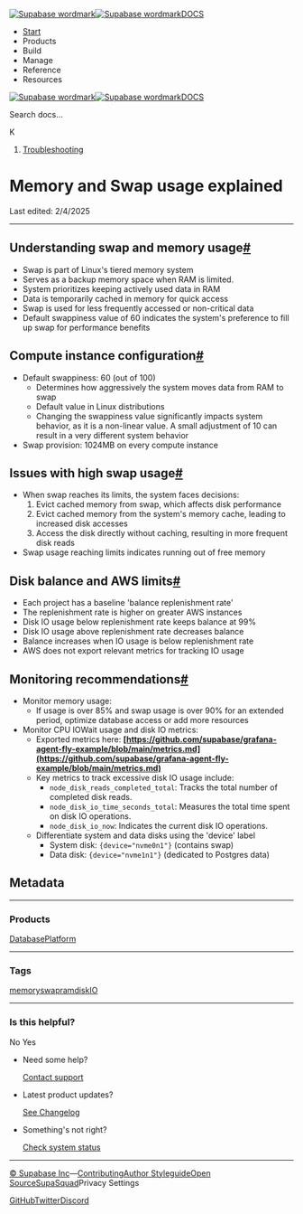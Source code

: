[![Supabase wordmark](https://supabase.com/docs/_next/image?url=%2Fdocs%2Fsupabase-dark.svg&w=256&q=75&dpl=dpl_5BYG5BkQhU19GEfZfhcgAbeGcRQo)![Supabase wordmark](https://supabase.com/docs/_next/image?url=%2Fdocs%2Fsupabase-light.svg&w=256&q=75&dpl=dpl_5BYG5BkQhU19GEfZfhcgAbeGcRQo)DOCS](https://supabase.com/docs)

-   [Start](https://supabase.com/docs/guides/getting-started)
-   Products
-   Build
-   Manage
-   Reference
-   Resources

[![Supabase wordmark](https://supabase.com/docs/_next/image?url=%2Fdocs%2Fsupabase-dark.svg&w=256&q=75&dpl=dpl_5BYG5BkQhU19GEfZfhcgAbeGcRQo)![Supabase wordmark](https://supabase.com/docs/_next/image?url=%2Fdocs%2Fsupabase-light.svg&w=256&q=75&dpl=dpl_5BYG5BkQhU19GEfZfhcgAbeGcRQo)DOCS](https://supabase.com/docs)

Search docs...

K

1.  [Troubleshooting](https://supabase.com/docs/guides/troubleshooting)

# Memory and Swap usage explained

Last edited: 2/4/2025

* * *

## Understanding swap and memory usage[#](#understanding-swap-and-memory-usage)

-   Swap is part of Linux's tiered memory system
-   Serves as a backup memory space when RAM is limited.
-   System prioritizes keeping actively used data in RAM
-   Data is temporarily cached in memory for quick access
-   Swap is used for less frequently accessed or non-critical data
-   Default swappiness value of 60 indicates the system's preference to fill up swap for performance benefits

## Compute instance configuration[#](#compute-instance-configuration)

-   Default swappiness: 60 (out of 100)
    -   Determines how aggressively the system moves data from RAM to swap
    -   Default value in Linux distributions
    -   Changing the swappiness value significantly impacts system behavior, as it is a non-linear value. A small adjustment of 10 can result in a very different system behavior
-   Swap provision: 1024MB on every compute instance

## Issues with high swap usage[#](#issues-with-high-swap-usage)

-   When swap reaches its limits, the system faces decisions:
    1.  Evict cached memory from swap, which affects disk performance
    2.  Evict cached memory from the system's memory cache, leading to increased disk accesses
    3.  Access the disk directly without caching, resulting in more frequent disk reads
-   Swap usage reaching limits indicates running out of free memory

## Disk balance and AWS limits[#](#disk-balance-and-aws-limits)

-   Each project has a baseline 'balance replenishment rate'
-   The replenishment rate is higher on greater AWS instances
-   Disk IO usage below replenishment rate keeps balance at 99%
-   Disk IO usage above replenishment rate decreases balance
-   Balance increases when IO usage is below replenishment rate
-   AWS does not export relevant metrics for tracking IO usage

## Monitoring recommendations[#](#monitoring-recommendations)

-   Monitor memory usage:
    -   If usage is over 85% and swap usage is over 90% for an extended period, optimize database access or add more resources
-   Monitor CPU IOWait usage and disk IO metrics:
    -   Exported metrics here: **[https://github.com/supabase/grafana-agent-fly-example/blob/main/metrics.md](https://github.com/supabase/grafana-agent-fly-example/blob/main/metrics.md)**
    -   Key metrics to track excessive disk IO usage include:
        -   `node_disk_reads_completed_total`: Tracks the total number of completed disk reads.
        -   `node_disk_io_time_seconds_total`: Measures the total time spent on disk IO operations.
        -   `node_disk_io_now`: Indicates the current disk IO operations.
    -   Differentiate system and data disks using the 'device' label
        -   System disk: `{device="nvme0n1"}` (contains swap)
        -   Data disk: `{device="nvme1n1"}` (dedicated to Postgres data)

## Metadata

* * *

### Products

[Database](https://supabase.com/docs/guides/troubleshooting?products=database)[Platform](https://supabase.com/docs/guides/troubleshooting?products=platform)

* * *

### Tags

[memory](https://supabase.com/docs/guides/troubleshooting?tags=memory)[swap](https://supabase.com/docs/guides/troubleshooting?tags=swap)[ram](https://supabase.com/docs/guides/troubleshooting?tags=ram)[disk](https://supabase.com/docs/guides/troubleshooting?tags=disk)[IO](https://supabase.com/docs/guides/troubleshooting?tags=IO)

* * *

### Is this helpful?

No Yes

-   Need some help?
    
    [Contact support](https://supabase.com/support)
-   Latest product updates?
    
    [See Changelog](https://supabase.com/changelog)
-   Something's not right?
    
    [Check system status](https://status.supabase.com/)

* * *

[© Supabase Inc](https://supabase.com/)—[Contributing](https://github.com/supabase/supabase/blob/master/apps/docs/DEVELOPERS.md)[Author Styleguide](https://github.com/supabase/supabase/blob/master/apps/docs/CONTRIBUTING.md)[Open Source](https://supabase.com/open-source)[SupaSquad](https://supabase.com/supasquad)Privacy Settings

[GitHub](https://github.com/supabase/supabase)[Twitter](https://twitter.com/supabase)[Discord](https://discord.supabase.com/)